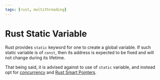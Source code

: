 ```yaml
---
tags: [rust, multithreading]
---
```


# Rust Static Variable

Rust provides `static` keyword for one to create a global variable. If such
static variable is of `const`, then its address is expected to be fixed and will
not change during its lifetime.

That being said, it is advised against to use of `static` variable, and instead
opt for [concurrency](202207171541.md) and [Rust Smart Pointers](202111301656.md).
